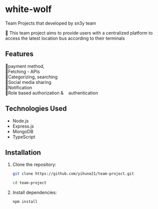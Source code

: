 # white-wolf
Team Projects that developed by sn3y team

🎯 This team project aims to provide users with a centralized platform to access the latest location bus according to their terminals 

## Features

📍payment method,<br>
📍Fetching - APIs <br>
📍Categorizing, searching <br>
📍Social media sharing <br>
📍Notification <br>
📍Role based authorization &    authentication <br>
## Technologies Used

- Node.js
- Express.js
- MongoDB
- TypeScript
  
## Installation

1. Clone the repository:

   ```bash
   git clone https://github.com/yihune21/team-project.git
   ```

   ```bash
   cd team-project
   ```

2. Install dependencies:

   ```bash
   npm install 
   ```
